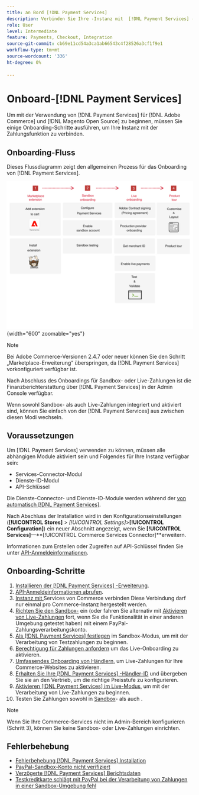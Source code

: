 ```yaml
---
title: an Bord [!DNL Payment Services]
description: Verbinden Sie Ihre -Instanz mit  [!DNL Payment Services] -Funktionalität, indem Sie einige Onboarding-Schritte ausführen.
role: User
level: Intermediate
feature: Payments, Checkout, Integration
source-git-commit: cb69e11cd54a3ca1ab66543c4f28526a3cf1f9e1
workflow-type: tm+mt
source-wordcount: '336'
ht-degree: 0%

---
```


# Onboard-[!DNL Payment Services]

Um mit der Verwendung von [!DNL Payment Services] für [!DNL Adobe Commerce] und [!DNL Magento Open Source] zu beginnen, müssen Sie einige Onboarding-Schritte ausführen, um Ihre Instanz mit der Zahlungsfunktion zu verbinden.

## Onboarding-Fluss

Dieses Flussdiagramm zeigt den allgemeinen Prozess für das Onboarding von [!DNL Payment Services].

![Onboarding-Fluss](assets/onboarding-diagram.svg){width="600" zoomable="yes"}

>[!NOTE]
>
> Bei Adobe Commerce-Versionen 2.4.7 oder neuer können Sie den Schritt „Marketplace-Erweiterung“ überspringen, da [!DNL Payment Services] vorkonfiguriert verfügbar ist.

Nach Abschluss des Onboardings für Sandbox- oder Live-Zahlungen ist die Finanzberichterstattung über [!DNL Payment Services] in der Admin Console verfügbar.

Wenn sowohl Sandbox- als auch Live-Zahlungen integriert und aktiviert sind, können Sie einfach von der [!DNL Payment Services] aus zwischen diesen Modi wechseln.

## Voraussetzungen

Um [!DNL Payment Services] verwenden zu können, müssen alle abhängigen Module aktiviert sein und Folgendes für Ihre Instanz verfügbar sein:

* Services-Connector-Modul
* Dienste-ID-Modul
* API-Schlüssel

Die Dienste-Connector- und Dienste-ID-Module werden während der [ von automatisch  [!DNL Payment Services]](install.md).

Nach Abschluss der Installation wird in den Konfigurationseinstellungen (**[!UICONTROL Stores]** > _[!UICONTROL Settings]_>**[!UICONTROL Configuration]**) ein neuer Abschnitt angezeigt, wenn Sie **[!UICONTROL Services]**—**[!UICONTROL Commerce Services Connector]**erweitern.

Informationen zum Erstellen oder Zugreifen auf API-Schlüssel finden Sie unter [API-Anmeldeinformationen](#obtain-api-credentials).

## Onboarding-Schritte

1. [Installieren der  [!DNL Payment Services] -Erweiterung](install.md#get-payment-services).
1. [API-Anmeldeinformationen abrufen](connect.md#obtain-api-credentials).
1. [Instanz mit ](connect.md#configure-commerce-services) Services von Commerce verbinden Diese Verbindung darf nur einmal pro Commerce-Instanz hergestellt werden.
1. [Richten Sie den Sandbox-](sandbox.md#enable-sandbox-testing) ein (oder fahren Sie alternativ mit [Aktivieren von Live-Zahlungen](sandbox.md#enable-live-payments) fort, wenn Sie die Funktionalität in einer anderen Umgebung getestet haben) mit einem PayPal-Zahlungsverarbeitungskonto.
1. [Als  [!DNL Payment Services]  festlegen](production.md#set-payment-services-as-payment-method) im Sandbox-Modus, um mit der Verarbeitung von Testzahlungen zu beginnen.
1. [Berechtigung für Zahlungen anfordern](production.md#request-payments-entitlement-from-adobe) um das Live-Onboarding zu aktivieren.
1. [Umfassendes Onboarding von Händlern](production.md#complete-merchant-onboarding), um Live-Zahlungen für Ihre Commerce-Websites zu aktivieren.
1. [Erhalten Sie Ihre  [!DNL Payment Services] -Händler-ID](production.md#configure-pricing-tier) und übergeben Sie sie an den Vertrieb, um die richtige Preisstufe zu konfigurieren.
1. [Aktivieren [!DNL Payment Services] im Live-Modus](production.md#enable-live-payments), um mit der Verarbeitung von Live-Zahlungen zu beginnen.
1. Testen Sie Zahlungen sowohl in [Sandbox](sandbox.md#test-in-sandbox-environment)- als auch [](production.md#test-in-production).

>[!NOTE]
>
>Wenn Sie Ihre Commerce-Services nicht im Admin-Bereich konfigurieren (Schritt 3), können Sie keine Sandbox- oder Live-Zahlungen einrichten.

## Fehlerbehebung

* [Fehlerbehebung [!DNL Payment Services] Installation](https://experienceleague.adobe.com/docs/commerce-knowledge-base/kb/troubleshooting/payments/payservices-install.html?lang=en)
* [PayPal-Sandbox-Konto nicht verifiziert](https://experienceleague.adobe.com/docs/commerce-knowledge-base/kb/troubleshooting/payments/payservices-paypal-acct.html)
* [Verzögerte [!DNL Payment Services] Berichtsdaten](https://experienceleague.adobe.com/docs/commerce-knowledge-base/kb/troubleshooting/payments/payservices-report-info-delayed.html)
* [Testkreditkarte schlägt mit PayPal bei der Verarbeitung von Zahlungen in einer Sandbox-Umgebung fehl](https://experienceleague.adobe.com/docs/commerce-knowledge-base/kb/troubleshooting/payments/payservices-cc-sandbox-failure.html?lang=en)
